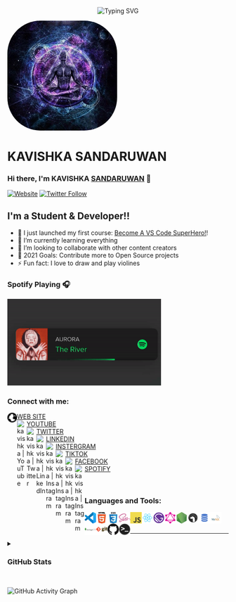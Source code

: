 
<div align="center">
  
  
![Typing SVG](https://readme-typing-svg.herokuapp.com?font=Patua+One&size=24&vCenter=true&lines=You+are+welcome+to+my+github+profile;My+name+is+Kavishka+Sandaruwan;This+is+my+github+account+;Thanks+for+watching+my+github+profile)

</div>

  <img src="images/profilephoto.jpg" width="250" height="250" style="border-radius:30%">
  <h1>KAVISHKA SANDARUWAN</h1>
</div>

### Hi there, I'm KAVISHKA [SANDARUWAN][website] 👋

[![Website](https://img.shields.io/website?label=www.kavishka-sandaruwan.ml&style=for-the-badge&url=https://www.kavishka-sandaruwan.ml)](https://www.kavishka-sandaruwan.ml)
[![Twitter Follow](https://img.shields.io/twitter/follow/kavishka__0?color=1DA1F2&logo=twitter&style=for-the-badge)](https://twitter.com/intent/follow?original_referer=https%3A%2F%2Fgithub.com%2FcodeSTACKr&screen_name=kavishka__0)

## I'm a Student & Developer!!

- 🔭 I just launched my first course: [Become A VS Code SuperHero!][course]!
- 🌱 I’m currently learning everything 
- 👯 I’m looking to collaborate with other content creators
- 🥅 2021 Goals: Contribute more to Open Source projects
- ⚡ Fun fact: I love to draw and play violines

### Spotify Playing 🎧

[<img src="images/spotify.gif" alt="kavishka Spotify Playing" width="350" />](https://open.spotify.com/user/lv7mdswbmu2ti3ffhl9sqanzz)

### Connect with me:


[<img align="left" alt="kavishka-sandaruwan.ml" width="22px" src="https://raw.githubusercontent.com/iconic/open-iconic/master/svg/globe.svg" />][website] [WEB SITE][website]      
[<img align="left" alt="kavishka | YouTube" width="22px" src="https://cdn.jsdelivr.net/npm/simple-icons@v3/icons/youtube.svg" />][youtube] [YOUTUBE][youtube]     
[<img align="left" alt="kavishka | Twitter" width="22px" src="https://cdn.jsdelivr.net/npm/simple-icons@v3/icons/twitter.svg" />][twitter] [TWITTER][twitter]      
[<img align="left" alt="kavishka | LinkedIn" width="22px" src="https://cdn.jsdelivr.net/npm/simple-icons@v3/icons/linkedin.svg" />][twitter] [LINKEDIN][twitter]      
[<img align="left" alt="kavishka | Instagram" width="22px" src="https://cdn.jsdelivr.net/npm/simple-icons@v3/icons/instagram.svg" />][instagram] [INSTERGRAM][instagram]      
[<img align="left" alt="kavishka | Instagram" width="22px" src="https://cdn.jsdelivr.net/npm/simple-icons@3.13.0/icons/tiktok.svg" />][tiktok] [TIKTOK][tiktok]     
[<img align="left" alt="kavishka | Instagram" width="22px" src="https://cdn.jsdelivr.net/npm/simple-icons@3.13.0/icons/facebook.svg" />][facebook] [FACEBOOK][facebook]     
[<img align="left" alt="kavishka | Instagram" width="22px" src="https://cdn.jsdelivr.net/npm/simple-icons@3.13.0/icons/spotify.svg" />][spotify] [SPOTIFY][spotify]    


<br />

### Languages and Tools:

[<img align="left" alt="Visual Studio Code" width="26px" src="https://raw.githubusercontent.com/github/explore/80688e429a7d4ef2fca1e82350fe8e3517d3494d/topics/visual-studio-code/visual-studio-code.png" />][webdevplaylist]
[<img align="left" alt="HTML5" width="26px" src="https://raw.githubusercontent.com/github/explore/80688e429a7d4ef2fca1e82350fe8e3517d3494d/topics/html/html.png" />][webdevplaylist]
[<img align="left" alt="CSS3" width="26px" src="https://raw.githubusercontent.com/github/explore/80688e429a7d4ef2fca1e82350fe8e3517d3494d/topics/css/css.png" />][cssplaylist]
[<img align="left" alt="Sass" width="26px" src="https://raw.githubusercontent.com/github/explore/80688e429a7d4ef2fca1e82350fe8e3517d3494d/topics/sass/sass.png" />][cssplaylist]
[<img align="left" alt="JavaScript" width="26px" src="https://raw.githubusercontent.com/github/explore/80688e429a7d4ef2fca1e82350fe8e3517d3494d/topics/javascript/javascript.png" />][jsplaylist]
[<img align="left" alt="React" width="26px" src="https://raw.githubusercontent.com/github/explore/80688e429a7d4ef2fca1e82350fe8e3517d3494d/topics/react/react.png" />][reactplaylist]
[<img align="left" alt="Gatsby" width="26px" src="https://raw.githubusercontent.com/github/explore/e94815998e4e0713912fed477a1f346ec04c3da2/topics/gatsby/gatsby.png" />][webdevplaylist]
[<img align="left" alt="GraphQL" width="26px" src="https://raw.githubusercontent.com/github/explore/80688e429a7d4ef2fca1e82350fe8e3517d3494d/topics/graphql/graphql.png" />][webdevplaylist]
[<img align="left" alt="Node.js" width="26px" src="https://raw.githubusercontent.com/github/explore/80688e429a7d4ef2fca1e82350fe8e3517d3494d/topics/nodejs/nodejs.png" />][webdevplaylist]
[<img align="left" alt="Deno" width="26px" src="https://raw.githubusercontent.com/github/explore/361e2821e2dea67711cde99c9c40ed357061cf27/topics/deno/deno.png" />][webdevplaylist]
[<img align="left" alt="SQL" width="26px" src="https://raw.githubusercontent.com/github/explore/80688e429a7d4ef2fca1e82350fe8e3517d3494d/topics/sql/sql.png" />][webdevplaylist]
[<img align="left" alt="MySQL" width="26px" src="https://raw.githubusercontent.com/github/explore/80688e429a7d4ef2fca1e82350fe8e3517d3494d/topics/mysql/mysql.png" />][webdevplaylist]
[<img align="left" alt="MongoDB" width="26px" src="https://raw.githubusercontent.com/github/explore/80688e429a7d4ef2fca1e82350fe8e3517d3494d/topics/mongodb/mongodb.png" />][webdevplaylist]
[<img align="left" alt="Git" width="26px" src="https://raw.githubusercontent.com/github/explore/80688e429a7d4ef2fca1e82350fe8e3517d3494d/topics/git/git.png" />][webdevplaylist]
[<img align="left" alt="GitHub" width="26px" src="https://raw.githubusercontent.com/github/explore/78df643247d429f6cc873026c0622819ad797942/topics/github/github.png" />][webdevplaylist]
[<img align="left" alt="Terminal" width="26px" src="https://raw.githubusercontent.com/github/explore/80688e429a7d4ef2fca1e82350fe8e3517d3494d/topics/terminal/terminal.png" />][webdevplaylist]

<br />
<br />

---


<details>
  <summary><H3>GitHub Stats</H3></summary>

   <p><img align="left" alt="kavishka's GitHub Stats" src="https://github-readme-stats.vercel.app/api?username=kavishkaya&show_icons=true&hide_border=false&title_color=ff652f&icon_color=FFE400&bg_color=09131B&text_color=ffffff&border_color=0c1a25" /></p>     

---
 <p><img align="center" src="https://github-readme-streak-stats.herokuapp.com/?user=kavishkaya&theme=radical" alt="kavishkaya" /></p>         

<p align="left"><img align="left" src="https://github-readme-stats.vercel.app/api/top-langs?username=kavishkaya&show_icons=true&locale=en&layout=compact&theme=radical" alt="kavishkaya" /></p>    

</details>

[website]: https://www.kavishka-sandaruwan.ml
[course]: http://vsCodeHero.com
[facebook]: facebook.com/kavishka.sandaruwan.0
[twitter]: https://twitter.com/kavishka__0
[tiktok]: https://www.tiktok.com/@kavishka.sandaruwan.0
[youtube]: https://www.youtube.com/channel/UCXhSoLCX0DIpNYh_0ICiP0w
[spotify]: https://open.spotify.com/user/lv7mdswbmu2ti3ffhl9sqanzz
[instagram]: https://www.instagram.com/kavishka.sandaruwan.0
[linkedin]: https://www.linkedin.com/in/kavishka-sandaruwan-b77654253
[webdevplaylist]: https://www.youtube.com/channel/UCXhSoLCX0DIpNYh_0ICiP0w/videos
[jsplaylist]: https://www.youtube.com/channel/UCXhSoLCX0DIpNYh_0ICiP0w/videos
[cssplaylist]: https://www.youtube.com/channel/UCXhSoLCX0DIpNYh_0ICiP0w/videos
[reactplaylist]: https://www.youtube.com/channel/UCXhSoLCX0DIpNYh_0ICiP0w/videos



 

 
 <br />
 
![GitHub Activity Graph](https://activity-graph.herokuapp.com/graph?username=kavishkaya&bg_color=000000&color=4fff67&line=4fff67&point=ffffff&area=true&hide_border=true)  


<style>
  /* Custom width for the Scrollbar */
 ::-webkit-scrollbar {
  width: 10px;
  }
  /* Custom Track */
  ::-webkit-scrollbar-track {
  box-shadow: inset 0 0 5px #342e52;
  border-radius: 10px;
  background: linear-gradient(#1f164d, rgb(209, 209, 209));
  }
  /* Handle */
  ::-webkit-scrollbar-thumb {
  background: linear-gradient(#342e52, rgb(255, 255, 255));
  border-radius: 10px;
  }
  /* Handle on hover */
  ::-webkit-scrollbar-thumb:hover {
  background: linear-gradient(#2e2753, rgb(209, 209, 209));
  }
  </style>

